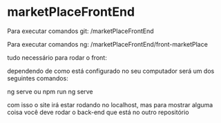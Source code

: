 # marketPlaceFrontEnd

Para executar comandos git: /marketPlaceFrontEnd

Para executar comandos ng: /marketPlaceFrontEnd/front-marketPlace

tudo necessário para rodar o front:

dependendo de como está configurado no seu computador será um dos seguintes comandos:

ng serve 
ou
npm run ng serve

com isso o site irá estar rodando no localhost, mas para mostrar alguma coisa você deve rodar o back-end que está no outro repositório
